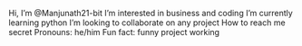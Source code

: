  Hi, I’m @Manjunath21-bit
 I’m interested in business and coding
 I’m currently learning python
 I’m looking to collaborate on any project
 How to reach me secret
 Pronouns: he/him
 Fun fact: funny project working

<!---
Manjunath21-bit/Manjunath21-bit is a ✨ special ✨ repository because its `README.md` (this file) appears on your GitHub profile.
You can click the Preview link to take a look at your changes.
--->
